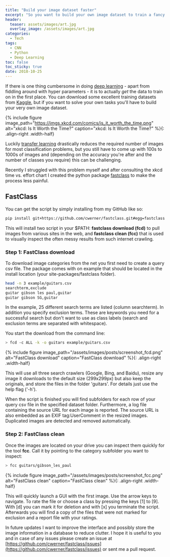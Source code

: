```yaml
---
title: "Build your image dataset faster"
excerpt: "So you want to build your own image dataset to train a fancy deep learning model? This small tool helps to make generating custom image datasets for building image classifiers less painful."
header:
  teaser: assets/images/art.jpg
  overlay_image: /assets/images/art.jpg 
categories:
  - Tech
tags:
  - CNN
  - Python
  - Deep Learning
toc: false
toc_sticky: true
date: 2018-10-25
---
```


If there is one thing cumbersome in doing [deep learning](https://en.wikipedia.org/wiki/Deep_learning) - apart from fiddling around with hyper parameters - it is to actually *get* the data to train on in the first place. You can download some excellent training datasets from [Kaggle](https://www.kaggle.com/datasets), but if you want to solve your own tasks you'll have to build your very own image dataset. 

{%
include figure 
image_path="https://imgs.xkcd.com/comics/is_it_worth_the_time.png" 
alt="xkcd: Is It Worth the Time?" 
caption="xkcd: Is It Worth the Time?"
%}{: .align-right .width-half}

Luckily [transfer learning](http://cs231n.github.io/transfer-learning/) drastically reduces the required number of images for most classification problems, but you still have to come up with 100s to 1000s of images and (depending on the accuracy you're after and the number of classes you require) this can be challenging.  

Recently I struggled with this problem myself and after consulting the xkcd time vs. effort chart I created the python package [fastclass](https://github.com/cwerner/fastclass) to make the process less painful. 

## FastClass

You can get the script by simply installing from my GitHub like so:  

```bash
pip install git+https://github.com/cwerner/fastclass.git#egg=fastclass
```

This will install two script in your $PATH: **fastclass download (fcd)** to pull images from various sites in the web, and **fastclass clean (fcc)** that is used to visually inspect the often messy results from such internet crawling.  

### Step 1: FastClass download

To download image categories from the net you first need to create a query csv file. The package comes with on example that should be located in the install location (your site-packages/fastclass folder).

```bash
head -n 3 example/guitars.csv
searchterm,exclude
guitar gibson les paul,guitar
guitar gibson SG,guitar
```

In the example, 25 different search terms are listed (column searchterm). In addition you specify exclusion terms. These are keywords you need for a successful search but don't want to use as class labels (search and exclusion terms are separated with whitespace).

You start the download from the command line:

```bash
> fcd -c ALL -k -o guitars example/guitars.csv 
```

{%
include figure 
image_path="/assets/images/posts/screenshot_fcd.png" 
alt="FastClass download" 
caption="FastClass download"
%}{: .align-right .width-half}

This will use all three search crawlers (Google, Bing, and Baidu), resize any image it downloads to the default size (299x299px) but also keep the originals, and store the files in the folder 'guitars'. For details just use the help flag ('-h').  

When the script is finished you will find subfolders for each row of your query csv file in the specified dataset folder. Furthermore, a log file containing the source URL for each image is reported. The source URL is also embedded as an EXIF tag:UserComment in the resized images. Duplicated images are detected and removed automatically.

### Step 2: FastClass clean

Once the images are located on your drive you can inspect them quickly for the tool **fcc**. Call it by pointing to the category subfolder you want to inspect:

```bash
> fcc guitars/gibson_les_paul 
```

{%
include figure 
image_path="/assets/images/posts/screenshot_fcc.png" 
alt="FastClass clean" 
caption="FastClass clean"
%}{: .align-right .width-half}

This will quickly launch a GUI with the first image. Use the arrow keys to navigate. To rate the file or choose a class by pressing the keys [1] to [9]. With [d] you can mark it for deletion and with [x] you terminate the script. Afterwards you will find a copy of the files that were not marked for exclusion and a report file with your ratings.

In future updates I want to improve the interface and possibly store the image information in a database to reduce clutter. I hope it is useful to you and in case of any issues please create an issue at [https://github.com/cwerner/fastclass/issues](https://github.com/cwerner/fastclass/issues) or sent me a pull request.
